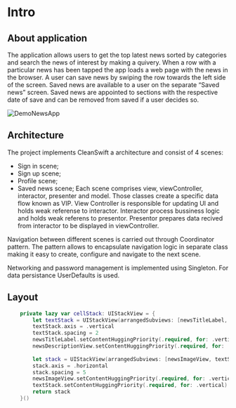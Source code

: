 # Intro

## About application
The application allows users to get the top latest news sorted by categories and search the news of interest by making a quivery. 
When a row with a particular news has been tapped the app loads a web page with the news in the browser.
A user can save news by swiping the row towards the left side of the screen. Saved news are available to a user on the separate “Saved news” screen. 
Saved news are appointed to sections with the respective date of save and can be removed from saved if a user decides so. 

![DemoNewsApp](https://user-images.githubusercontent.com/76248402/176926999-55a349d3-cd27-4dfb-b467-f530190b4486.gif)

## Architecture
The project implements CleanSwift a architecture and consist of 4 scenes:
- Sign in scene;
- Sign up scene;
- Profile scene;
- Saved news scene;
Each scene comprises view, viewController, interactor, presenter and model. Those classes create a specific data flow known as VIP. View Controller is responsible for updating UI and holds weak referense to interactor. Interactor process bussiness logic and holds weak referens to presentor. Presentor prepares data recived from interactor to be displayed in viewController. 
 
Navigation between different scenes is carried out through Coordinator pattern. The pattern allows to encapsulate navigation logic in separate class making it easy to create, configure and navigate to the next scene. 

Networking and password management is implemented using Singleton. For data persistance UserDefaults is used. 

## Layout

```swift
    private lazy var cellStack: UIStackView = {
        let textStack = UIStackView(arrangedSubviews: [newsTitleLabel, newsDescriptionView])
        textStack.axis = .vertical
        textStack.spacing = 2
        newsTitleLabel.setContentHuggingPriority(.required, for: .vertical)
        newsDescriptionView.setContentHuggingPriority(.required, for: .vertical)
        
        let stack = UIStackView(arrangedSubviews: [newsImageView, textStack, chevronImageView])
        stack.axis = .horizontal
        stack.spacing = 5
        newsImageView.setContentHuggingPriority(.required, for: .vertical)
        textStack.setContentHuggingPriority(.required, for: .vertical)
        return stack
    }()
```

